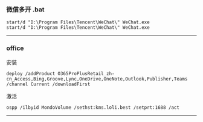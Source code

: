 ### 微信多开 .bat
```
start/d "D:\Program Files\Tencent\WeChat\" WeChat.exe
start/d "D:\Program Files\Tencent\WeChat\" WeChat.exe
```
----

### office

 安装
```
deploy /addProduct O365ProPlusRetail_zh-cn_Access,Bing,Groove,Lync,OneDrive,OneNote,Outlook,Publisher,Teams /channel Current /downloadFirst
```
 激活
 ```
 ospp /ilbyid MondoVolume /sethst:kms.loli.best /setprt:1688 /act
 ```

 ---